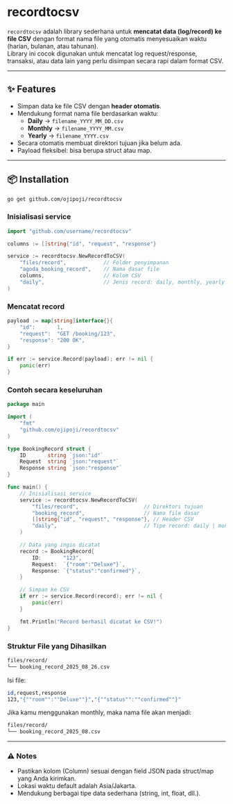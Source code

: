 # recordtocsv

`recordtocsv` adalah library sederhana untuk **mencatat data (log/record) ke file CSV** dengan format nama file yang otomatis menyesuaikan waktu (harian, bulanan, atau tahunan).  
Library ini cocok digunakan untuk mencatat log request/response, transaksi, atau data lain yang perlu disimpan secara rapi dalam format CSV.

---

## ✨ Features
- Simpan data ke file CSV dengan **header otomatis**.
- Mendukung format nama file berdasarkan waktu:
  - **Daily** → `filename_YYYY_MM_DD.csv`
  - **Monthly** → `filename_YYYY_MM.csv`
  - **Yearly** → `filename_YYYY.csv`
- Secara otomatis membuat direktori tujuan jika belum ada.
- Payload fleksibel: bisa berupa struct atau map.

---

## 📦 Installation

```bash
go get github.com/ojipoji/recordtocsv
```

### Inisialisasi service

```go
import "github.com/username/recordtocsv"

columns := []string{"id", "request", "response"}

service := recordtocsv.NewRecordToCSV(
    "files/record",            // Folder penyimpanan
    "agoda_booking_record",    // Nama dasar file
    columns,                   // Kolom CSV
    "daily",                   // Jenis record: daily, monthly, yearly
)
```

### Mencatat record

```go
payload := map[string]interface{}{
    "id":       1,
    "request":  "GET /booking/123",
    "response": "200 OK",
}

if err := service.Record(payload); err != nil {
    panic(err)
}
```

### Contoh secara keseluruhan

```go
package main

import (
	"fmt"
	"github.com/ojipoji/recordtocsv"
)

type BookingRecord struct {
	ID       string `json:"id"`
	Request  string `json:"request"`
	Response string `json:"response"`
}

func main() {
	// Inisialisasi service
	service := recordtocsv.NewRecordToCSV(
		"files/record",                     // Direktori tujuan
		"booking_record",                   // Nama file dasar
		[]string{"id", "request", "response"}, // Header CSV
		"daily",                            // Tipe record: daily | monthly | yearly
	)

	// Data yang ingin dicatat
	record := BookingRecord{
		ID:       "123",
		Request:  `{"room":"Deluxe"}`,
		Response: `{"status":"confirmed"}`,
	}

	// Simpan ke CSV
	if err := service.Record(record); err != nil {
		panic(err)
	}

	fmt.Println("Record berhasil dicatat ke CSV!")
}
```

### Struktur File yang Dihasilkan

```bash
files/record/
└── booking_record_2025_08_26.csv
```

Isi file:

```bash
id,request,response
123,"{""room"":""Deluxe""}","{""status"":""confirmed""}"
```

Jika kamu menggunakan monthly, maka nama file akan menjadi:

```bash
files/record/
└── booking_record_2025_08.csv
```

---

### ⚠️ Notes

- Pastikan kolom (Column) sesuai dengan field JSON pada struct/map yang Anda kirimkan.
- Lokasi waktu default adalah Asia/Jakarta.
- Mendukung berbagai tipe data sederhana (string, int, float, dll.).



